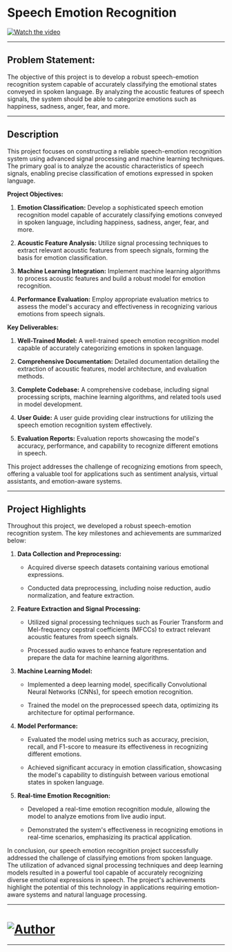 # Speech Emotion Recognition

[![Watch the video](https://img.youtube.com/vi/QkSe113tZsA/maxresdefault.jpg)](https://youtu.be/QkSe113tZsA)

---

## Problem Statement:

The objective of this project is to develop a robust speech-emotion recognition system capable of accurately classifying the emotional states conveyed in spoken language. By analyzing the acoustic features of speech signals, the system should be able to categorize emotions such as happiness, sadness, anger, fear, and more.

---

## Description

This project focuses on constructing a reliable speech-emotion recognition system using advanced signal processing and machine learning techniques. The primary goal is to analyze the acoustic characteristics of speech signals, enabling precise classification of emotions expressed in spoken language.

**Project Objectives:**

1. **Emotion Classification:** Develop a sophisticated speech emotion recognition model capable of accurately classifying emotions conveyed in spoken language, including happiness, sadness, anger, fear, and more.
   
2. **Acoustic Feature Analysis:** Utilize signal processing techniques to extract relevant acoustic features from speech signals, forming the basis for emotion classification.
   
3. **Machine Learning Integration:** Implement machine learning algorithms to process acoustic features and build a robust model for emotion recognition.
   
4. **Performance Evaluation:** Employ appropriate evaluation metrics to assess the model's accuracy and effectiveness in recognizing various emotions from speech signals.

**Key Deliverables:**

1. **Well-Trained Model:** A well-trained speech emotion recognition model capable of accurately categorizing emotions in spoken language.
   
2. **Comprehensive Documentation:** Detailed documentation detailing the extraction of acoustic features, model architecture, and evaluation methods.
   
3. **Complete Codebase:** A comprehensive codebase, including signal processing scripts, machine learning algorithms, and related tools used in model development.
   
4. **User Guide:** A user guide providing clear instructions for utilizing the speech emotion recognition system effectively.
   
5. **Evaluation Reports:** Evaluation reports showcasing the model's accuracy, performance, and capability to recognize different emotions in speech.

This project addresses the challenge of recognizing emotions from speech, offering a valuable tool for applications such as sentiment analysis, virtual assistants, and emotion-aware systems.

---

## Project Highlights

Throughout this project, we developed a robust speech-emotion recognition system. The key milestones and achievements are summarized below:

1. **Data Collection and Preprocessing:**
   
   - Acquired diverse speech datasets containing various emotional expressions.
   
   - Conducted data preprocessing, including noise reduction, audio normalization, and feature extraction.

2. **Feature Extraction and Signal Processing:**
   
   - Utilized signal processing techniques such as Fourier Transform and Mel-frequency cepstral coefficients (MFCCs) to extract relevant acoustic features from speech signals.
   
   - Processed audio waves to enhance feature representation and prepare the data for machine learning algorithms.

3. **Machine Learning Model:**
   
   - Implemented a deep learning model, specifically Convolutional Neural Networks (CNNs), for speech emotion recognition.
   
   - Trained the model on the preprocessed speech data, optimizing its architecture for optimal performance.

4. **Model Performance:**
   
   - Evaluated the model using metrics such as accuracy, precision, recall, and F1-score to measure its effectiveness in recognizing different emotions.
   
   - Achieved significant accuracy in emotion classification, showcasing the model's capability to distinguish between various emotional states in spoken language.

5. **Real-time Emotion Recognition:**
   
   - Developed a real-time emotion recognition module, allowing the model to analyze emotions from live audio input.
   
   - Demonstrated the system's effectiveness in recognizing emotions in real-time scenarios, emphasizing its practical application.

In conclusion, our speech emotion recognition project successfully addressed the challenge of classifying emotions from spoken language. The utilization of advanced signal processing techniques and deep learning models resulted in a powerful tool capable of accurately recognizing diverse emotional expressions in speech. The project's achievements highlight the potential of this technology in applications requiring emotion-aware systems and natural language processing.

---

# [![Author](https://img.shields.io/badge/Author-Viraj%20Bhutada-blue.svg?style=flat&logo=linkedin&logoColor=white)](https://www.linkedin.com/in/virajnbhutada24/)

---

